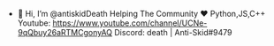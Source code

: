 - 👋 Hi, I’m @antiskidDeath
Helping The Community ❤
Python,JS,C++
Youtube: https://www.youtube.com/channel/UCNe-9qQbuy26aRTMCgonyAQ
Discord: death | Anti-Skid#9479

